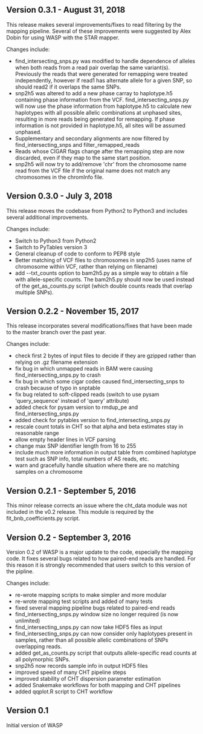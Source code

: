 Version 0.3.1 - August 31, 2018
-----------
This release makes several improvements/fixes to read filtering by the mapping pipeline. Several of these improvements were suggested by Alex Dobin for using WASP with the STAR mapper.

Changes include:
* find_intersecting_snps.py was modified to handle dependence of alleles when both reads from a read pair overlap the same variant(s). Previously the reads that were generated for remapping were treated independently, however if read1 has alternate allele for a given SNP, so should read2 if it overlaps the same SNPs. 
* snp2h5 was altered to add a new phase carray to haplotype.h5 containing phase information from the VCF. find_intersecting_snps.py will now use the phase information from haplotype.h5 to calculate new haplotypes with all possible allelic combinations at unphased sites, resulting in more reads being generated for remapping. If phase information is not provided in haplotype.h5, all sites will be assumed unphased.
* Supplementary and secondary alignments are now filtered by find_intersecting_snps and filter_remapped_reads
* Reads whose CIGAR flags change after the remapping step are now discarded, even if they map to the same start position.
* snp2h5 will now try to add/remove 'chr' from the chromosome name read from the VCF file if the original name does not match any chromosomes in the chromInfo file.


Version 0.3.0 - July 3, 2018
-----------
This release moves the codebase from Python2 to Python3 and includes several additional improvements.

Changes include:
* Switch to Python3 from Python2
* Switch to PyTables version 3
* General cleanup of code to conform to PEP8 style
* Better matching of VCF files to chromosomes in snp2h5 (uses name of chromosome within VCF, rather than relying on filename)
* add --txt_counts option to bam2h5.py as a simple way to obtain a file with allele-specific counts. The bam2h5.py should now be used instead of the get_as_counts.py script (which double counts reads that overlap multiple SNPs).


Version 0.2.2 - November 15, 2017
-----------

This release incorporates several modifications/fixes that have been made to
the master branch over the past year.

Changes include:
* check first 2 bytes of input files to decide if they are gzipped rather than relying on .gz filename extension
* fix bug in which unmapped reads in BAM were causing find_intersecting_snps.py to crash
* fix bug in which some cigar codes caused find_intersecting_snps to crash because of typo in snptable
* fix bug related to soft-clipped reads (switch to use pysam 'query_sequence' instead of 'query' attribute)
* added check for pysam version to rmdup_pe and find_intersecting_snps.py
* added check for pytables version to find_intersecting_snps.py
* rescale count totals in CHT so that alpha and beta estimates stay in reasonable range
* allow empty header lines in VCF parsing
* change max SNP identifier length from 16 to 255
* include much more information in output table from combined haplotype test such as SNP info, total numbers of AS reads, etc.
* warn and gracefully handle situation where there are no matching samples on a chromosome


Version 0.2.1 - September 5, 2016
-----------
This minor release corrects an issue where the cht_data module was not included in the v0.2 release. This module is required by the fit_bnb_coefficients.py script.


Version 0.2 - September 3, 2016
-----------

Version 0.2 of WASP is a major update to the code,
especially the mapping code. It fixes several bugs related
to how paired-end reads are handled. For this reason it is
strongly recommended that users switch to this version
of the pipline.

Changes include:
* re-wrote mapping scripts to make simpler and more modular
* re-wrote mapping test scripts and added of many tests
* fixed several mapping pipeline bugs related to paired-end reads
* find_intersecting_snps.py window size no longer required (is now
	unlimited)
* find_intersecting_snps.py can now take HDF5 files as input
* find_intersecting_snps.py can now consider only haplotypes
	present in samples, rather than all possible allelic combinations
	of SNPs overlapping reads.
* added get_as_counts.py script that outputs allele-specific read
	counts at all polymorphic SNPs. 
* snp2h5 now records sample info in output HDF5 files
* improved speed of many CHT pipeline steps
* improved stability of CHT dispersion parameter estimation
* added Snakemake workflows for both mapping and CHT pipelines
* added qqplot.R script to CHT workflow


Version 0.1
-----------
Initial version of WASP
